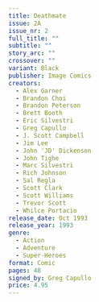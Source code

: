 ```yaml
---
title: Deathmate
issue: 2A
issue_nr: 2
full_title: ""
subtitle: ""
story_arc: ""
crossover: ""
variant: Black
publisher: Image Comics
creators:
  - Alex Garner
  - Brandon Choi
  - Brandon Peterson
  - Brett Booth
  - Eric Silvestri
  - Greg Capullo
  - J. Scott Campbell
  - Jim Lee
  - John 'JD' Dickenson
  - John Tighe
  - Marc Silvestri
  - Rich Johnson
  - Sal Regla
  - Scott Clark
  - Scott Williams
  - Trevor Scott
  - Whilce Portacio
release_date: Oct 1993
release_year: 1993
genre:
  - Action
  - Adventure
  - Super-Heroes
format: Comic
pages: 48
signed_by: Greg Capullo
price: 4.95
---
```

